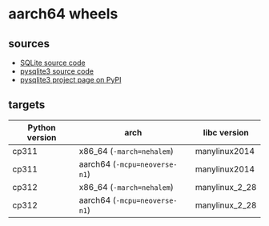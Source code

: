 # aarch64 wheels

## sources

* [SQLite source code](https://www.sqlite.org/download.html)
* [pysqlite3 source code](https://github.com/coleifer/pysqlite3/tags)
* [pysqlite3 project page on PyPI](https://pypi.org/project/pysqlite3)

## targets

| Python version | arch                          | libc version     |
| -------------- | ----------------------------- | ---------------- |
| cp311          | x86\_64 (`-march=nehalem`)    | manylinux2014    |
| cp311          | aarch64 (`-mcpu=neoverse-n1`) | manylinux2014    |
| cp312          | x86\_64 (`-march=nehalem`)    | manylinux\_2\_28 |
| cp312          | aarch64 (`-mcpu=neoverse-n1`) | manylinux\_2\_28 |

